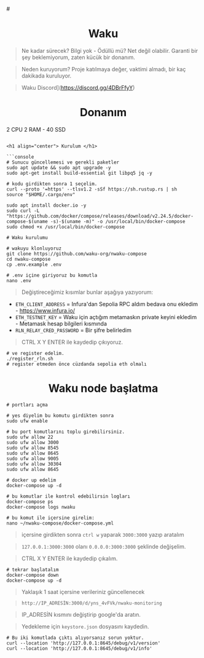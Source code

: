 #<h1 align="center"> Waku </h1>

> Ne kadar sürecek? Bilgi yok - Ödüllü mü? Net değil olabilir. Garanti bir şey beklemiyorum, zaten kücük bir donanım.

> Neden kuruyorum? Proje katılmaya değer, vaktimi almadı, bir kaç dakikada kuruluyor.

> Waku Discord](https://discord.gg/4DBrFfyY)

<h1 align="center"> Donanım </h1>

2 CPU 2 RAM - 40 SSD
```

<h1 align="center"> Kurulum </h1>

```console
# Sunucu güncellemesi ve gerekli paketler
sudo apt update && sudo apt upgrade -y
sudo apt-get install build-essential git libpq5 jq -y

# kodu girdikten sonra 1 seçelim.
curl --proto '=https' --tlsv1.2 -sSf https://sh.rustup.rs | sh
source "$HOME/.cargo/env"

sudo apt install docker.io -y
sudo curl -L "https://github.com/docker/compose/releases/download/v2.24.5/docker-compose-$(uname -s)-$(uname -m)" -o /usr/local/bin/docker-compose
sudo chmod +x /usr/local/bin/docker-compose
```
```console
# Waku kurulumu

# wakuyu klonluyoruz
git clone https://github.com/waku-org/nwaku-compose
cd nwaku-compose
cp .env.example .env

# .env içine giriyoruz bu komutla
nano .env
```

> Değiştireceğimiz kısımlar bunlar aşağıya yazıyorum:

* `ETH_CLIENT_ADDRESS` = Infura'dan Sepolia RPC aldım bedava onu ekledim - https://www.infura.io/
* `ETH_TESTNET_KEY` = Waku için açtığım metamaskın private keyini ekledim - Metamask hesap bilgileri kısmında
* `RLN_RELAY_CRED_PASSWORD` = Bir şifre belirledim

> CTRL X Y ENTER ile kaydedip çıkıyoruz.

```console
# ve register edelim.
./register_rln.sh
# register etmeden önce cüzdanda sepolia eth olmalı
```

<h1 align="center"> Waku node başlatma </h1>

```console
# portları açma

# yes diyelim bu komutu girdikten sonra
sudo ufw enable

# bu port komutlarını toplu girebilirsiniz.
sudo ufw allow 22    
sudo ufw allow 3000   
sudo ufw allow 8545   
sudo ufw allow 8645   
sudo ufw allow 9005   
sudo ufw allow 30304  
sudo ufw allow 8645

# docker up edelim
docker-compose up -d

# bu komutlar ile kontrol edebilirsin logları
docker-compose ps
docker-compose logs nwaku
```
```console
# bu komut ile içersine girelim:
nano ~/nwaku-compose/docker-compose.yml
```
> içersine girdikten sonra `ctrl w` yaparak `3000:3000` yazıp aratalım

> `127.0.0.1:3000:3000` olanı `0.0.0.0:3000:3000` şeklinde değişelim.

> CTRL X Y ENTER ile kaydedip çıkalım.

```console
# tekrar başlatalım
docker-compose down
docker-compose up -d
```

> Yaklaşık 1 saat içersine verileriniz güncellenecek

> `http://IP_ADRESİN:3000/d/yns_4vFVk/nwaku-monitoring`

> IP_ADRESİN kısmını değiştirip google'da aratın.

> Yedekleme için `keystore.json` dosyasını kaydedin.

```console
# Bu iki komutlada çıktı alıyorsanız sorun yoktur.
curl --location 'http://127.0.0.1:8645/debug/v1/version'
curl --location 'http://127.0.0.1:8645/debug/v1/info'
```
